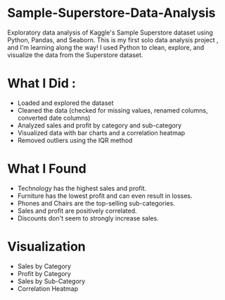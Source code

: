 # Sample-Superstore-Data-Analysis
Exploratory data analysis of Kaggle's Sample Superstore dataset using Python, Pandas, and Seaborn.
This is my first solo data analysis project , and I'm learning along the way! I used Python to clean, explore, and visualize the data from the Superstore dataset.

# What I Did :
- Loaded and explored the dataset
- Cleaned the data (checked for missing values, renamed columns, converted date columns)
- Analyzed sales and profit by category and sub-category
- Visualized data with bar charts and a correlation heatmap
- Removed outliers using the IQR method

# What I Found
- Technology has the highest sales and profit.
- Furniture has the lowest profit and can even result in losses.
- Phones and Chairs are the top-selling sub-categories.
- Sales and profit are positively correlated.
- Discounts don't seem to strongly increase sales.

# Visualization
- Sales by Category
- Profit by Category
- Sales by Sub-Category
- Correlation Heatmap

